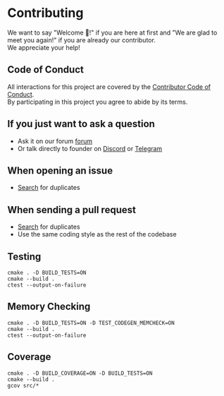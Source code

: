 # Contributing
We want to say "Welcome 👋!" if you are here at first and
"We are glad to meet you again!" if you are already our contributor. \
We appreciate your help!

## Code of Conduct
All interactions for this project are covered by the
[Contributor Code of Conduct](CODE_OF_CONDUCT.md). \
By participating in this project you agree to abide by its terms.

## If you just want to ask a question
- Ask it on our forum [forum][the-forum]
- Or talk directly to founder on [Discord][the-discord] or
  [Telegram][the-telegram]

## When opening an issue
- [Search][the-issues] for duplicates

## When sending a pull request
- [Search][the-prs] for duplicates
- Use the same coding style as the rest of the codebase

## Testing

```shell
cmake . -D BUILD_TESTS=ON
cmake --build .
ctest --output-on-failure
```

## Memory Checking

```shell
cmake . -D BUILD_TESTS=ON -D TEST_CODEGEN_MEMCHECK=ON
cmake --build .
ctest --output-on-failure
```

## Coverage

```shell
cmake . -D BUILD_COVERAGE=ON -D BUILD_TESTS=ON
cmake --build .
gcov src/*
```

[the-discord]: https://discord.gg/CTMM583G7V
[the-forum]: https://forum.thelang.io/
[the-issues]: https://github.com/thelang-io/docs.thelang.io/issues?q=is%3Aissue
[the-prs]: https://github.com/thelang-io/docs.thelang.io/pulls?q=is%3Apr
[the-telegram]: https://t.me/thelang_io
